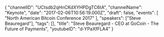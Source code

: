 {
    "channelID": "UCtsdb2qHnCKdXYHPDgTC6tA",
    "channelName": "Keynote",
    "date": "2017-02-06T10:56:19.000Z",
    "draft": false,
    "events": [
        "North American Bitcoin Conference 2017"
    ],
    "speakers": ["Steve Beauregard"],
    "tags": [],
    "title": "Steve Beauregard - CEO at GoCoin - The Future of Payments",
    "youtubeID": "d-YPaXfFLA4"
}
